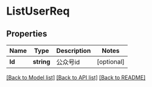 # ListUserReq

## Properties

Name | Type | Description | Notes
------------ | ------------- | ------------- | -------------
**Id** | **string** | 公众号id | [optional] 

[[Back to Model list]](../README.md#documentation-for-models) [[Back to API list]](../README.md#documentation-for-api-endpoints) [[Back to README]](../README.md)


